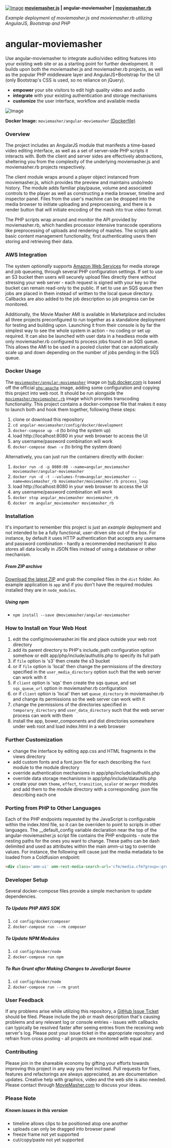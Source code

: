 [![Image](https://github.com/moviemasher/angular-moviemasher/raw/master/README/logo-120x60.png "MovieMasher.com")](http://moviemasher.com)
**[moviemasher.js](https://github.com/moviemasher/moviemasher.js "stands below angular-moviemasher, providing audiovisual playback handling and edit support in a web browser") | angular-moviemasher | [moviemasher.rb](https://github.com/moviemasher/moviemasher.rb "sits behind angular-moviemasher, providing processor intensive video transcoding services through a simple API")**

*Example deployment of moviemasher.js and moviemasher.rb utilizing AngularJS, Bootstrap and PHP*
# angular-moviemasher

Use angular-moviemasher to integrate audio/video editing features into your existing web site or as a starting point for further development. It builds upon both the moviemasher.js and moviemasher.rb projects, as well as the popular PHP middleware layer and AngularJS+Bootstrap for the UI (only Bootstrap's CSS is used, so no reliance on jQuery).

- **empower** your site visitors to edit high quality video and audio
- **integrate** with your existing authentication and storage mechanisms
- **customize** the user interface, workflow and available media

![Image](https://github.com/moviemasher/angular-moviemasher/raw/master/README/ui.jpg "User Interfacee")

**Docker Image:** `moviemasher/angular-moviemasher` [(Dockerfile)](Dockerfile)

### Overview
The project includes an AngularJS module that manifests a time-based video editing interface, as well as a set of server-side PHP scripts it interacts with. Both the client and server sides are effectively abstractions, sheltering you from the complexity of the underlying moviemasher.js and moviemasher.rb projects respectively.

The client module wraps around a player object instanced from moviemasher.js, which provides the preview and maintains undo/redo history. The module adds familiar play/pause, volume and associated controls to the player as well as constructing a media browser, timeline and inspector panel. Files from the user's machine can be dropped into the media browser to initiate uploading and preprocessing, and there is a render button that will initiate encoding of the mash into true video format.

The PHP scripts wrap around and monitor the API provided by moviemasher.rb, which handles processor intensive transcode operations like preprocessing of uploads and rendering of mashes. The scripts add basic content management functionality, first authenticating users then storing and retrieving their data.

### AWS Integration
The system *optionally* supports [Amazon Web Services](http://aws.amazon.com) for media storage and job queueing, through several PHP configuration settings. If set to use an S3 bucket then users will securely upload files directly there without stressing your web server - each request is signed with your key so the bucket can remain read-only to the public. If set to use an SQS queue then jobs are placed in them instead of written to the local queue directory. Callbacks are also added to the job description so job progress can be monitored.

Additionally, the Movie Masher AMI is available in Marketplace and includes all three projects preconfigured to run together as a standalone deployment for testing and building upon. Launching it from their console is by far the simplest way to see the whole system in action - no coding or set up required. It can also be launched with user data in a headless mode with only moviemasher.rb configured to process jobs found in an SQS queue. This allows the AMI to be used in a pooled cluster that can automatically scale up and down depending on the number of jobs pending in the SQS queue.

### Docker Usage
The [`moviemasher/angular-moviemasher`](https://registry.hub.docker.com/u/moviemasher/angular-moviemasher/) image on [hub.docker.com](https://hub.docker.com) is based off the official [`php:apache`](https://registry.hub.docker.com/_/php/) image, adding some configuration and copying this project into web root. It should be run alongside the [`moviemasher/moviemasher.rb`](https://registry.hub.docker.com/u/moviemasher/moviemasher.rb/) image which provides transcoding functionality. This project contains a docker-compose file that makes it easy to launch both and hook them together, following these steps:
1. clone or download this repository
1. `cd angular-moviemasher/config/docker/development`
1. `docker-compose up -d` (to bring the system up)
1. load http://localhost:8080 in your web browser to access the UI
1. any username/password combination will work
1. `docker-compose down -v` (to bring the system down)

Alternatively, you can just run the containers directly with docker:
1. `docker run -d -p 8080:80 --name=angular_moviemasher moviemasher/angular-moviemasher`
1. `docker run -d -t --volumes-from=angular_moviemasher --name=moviemasher_rb moviemasher/moviemasher.rb process_loop`
1. load http://localhost:8080 in your web browser to access the UI
1. any username/password combination will work
1. `docker stop angular_moviemasher moviemasher_rb`
1. `docker rm angular_moviemasher moviemasher_rb`

### Installation

It's important to remember this project is just an *example* deployment and not intended to be a fully functional, user-driven site out of the box. For instance, by default it uses HTTP authentication that accepts any username and password combination - hardly a recommended mechanism! It also stores all data locally in JSON files instead of using a database or other mechanism.

##### From ZIP archive

[Download the latest ZIP](https://github.com/moviemasher/moviemasher.js/archive/master.zip) and grab the compiled files in the `dist` folder. An example application is `app` and if you don't have the required modules installed they are in `node_modules`.

##### Using npm
- `npm install --save @moviemasher/angular-moviemasher`

### How to Install on Your Web Host
1. edit the config/moviemasher.ini file and place outside your web root directory
2. add its parent directory to PHP's include_path configuration option somehow or edit app/php/include/authutils.php to specify its full path
3. if `file` option is 's3' then create the s3 bucket
4. or if `file` option is 'local' then change the permissions of the directory specified in the `user_media_directory` option such that the web server can work with it
5. if `client` option is 'sqs' then create the sqs queue, and set `sqs_queue_url` option in moviemasher.rb configuration
6. or if `client` option is 'local' then set `queue_directory` in moviemasher.rb and change its permissions so the web server can work with it
7. change the permissions of the directories specified in `temporary_directory` and `user_data_directory` such that the web server process can work with them
8. install the app, bower_components and dist directories somewhere under web root and load index.html in a web browser

### Further Customization
- change the interface by editing app.css and HTML fragments in the views directory
- add custom fonts and a font.json file for each describing the `font` module to the module directory
- override authentication mechanisms in app/php/include/authutils.php
- override data storage mechanisms in app/php/include/datautils.php
- create your own `theme`, `effect`, `transition`, `scaler` or `merger` modules and add them to the module directory with a corresponding .json file describing each one

### Porting from PHP to Other Languages
Each of the PHP endpoints requested by the JavaScript is configurable within the index.html file, so it can be overriden to point to scripts in other languages. The __default_config variable declaration near the top of the angular-moviemasher.js script file contains the PHP endpoints - note the nesting paths for the ones you want to change. These paths can be dash delimited and used as attributes within the main amm-ui tag to override values. For instance, the following will cause just the media metadata to be loaded from a Coldfusion endpoint:
```html
<div class='amm-ui' amm-rest-media-search-url='cfm/media.cfm?group=:group'></div>
```
### Developer Setup
Several docker-compose files provide a simple mechanism to update dependencies.

##### To Update PHP AWS SDK
1. `cd config/docker/composer`
1. `docker-compose run --rm composer`

##### To Update NPM Modules
1. `cd config/docker/node`
1. `docker-compose run npm`

##### To Run Grunt after Making Changes to JavaScript Source
1. `cd config/docker/node`
1. `docker-compose run --rm grunt`

### User Feedback
If any problems arise while utilizing this repository, a [GitHub Issue Ticket](https://github.com/moviemasher/angular-moviemasher/issues) should be filed. Please include the job or mash description that's causing problems and any relevant log or console entries - issues with callbacks can typically be resolved faster after seeing entries from the receiving web server's log. Please post your issue ticket in the appropriate repository and refrain from cross posting - all projects are monitored with equal zeal.

### Contributing
Please join in the shareable economy by gifting your efforts towards improving this project in any way you feel inclined. Pull requests for fixes, features and refactorings are always appreciated, as are documentation updates. Creative help with graphics, video and the web site is also needed. Please contact through [MovieMasher.com](https://moviemasher.com) to discuss your ideas.

### Please Note
##### Known issues in this version
- timeline allows clips to be positioned atop one another
- uploads can only be dragged into browser panel
- freeze frame not yet supported
- cut/copy/paste not yet supported
